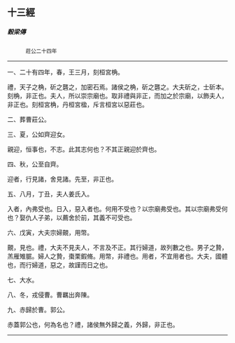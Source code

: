 

## 十三經

##### 穀梁傳
　　　`莊公二十四年`

* * *

一、二十有四年，春，王三月，刻桓宮桷。

禮，天子之桷，斫之礱之，加密石焉。諸侯之桷，斫之礱之。大夫斫之，士斫本。刻桷，非正也。夫人，所以崇宗廟也。取非禮與非正，而加之於宗廟，以飾夫人，非正也。刻桓宮桷，丹桓宮楹，斥言桓宮以惡莊也。

二、葬曹莊公。

三、夏，公如齊迎女。

親迎，恒事也，不志。此其志何也？不其正親迎於齊也。

四、秋，公至自齊。

迎者，行見諸，舍見諸。先至，非正也。

五、八月，丁丑，夫人姜氏入。

入者，內弗受也。日入，惡入者也。何用不受也？以宗廟弗受也。其以宗廟弗受何也？娶仇人子弟，以薦舍於前，其義不可受也。

六、戊寅，大夫宗婦覿，用幣。

覿，見也。禮，大夫不見夫人，不言及不正。其行婦道，故列數之也。男子之贄，羔雁雉腒。婦人之贄，棗栗鍜脩。用幣，非禮也。用者，不宜用者也。大夫，國體也，而行婦道，惡之，故謹而日之也。

七、大水。

八、冬，戎侵曹。曹羈出奔陳。

九、赤歸於曹。郭公。

赤蓋郭公也，何為名也？禮，諸侯無外歸之義，外歸，非正也。

* * *

